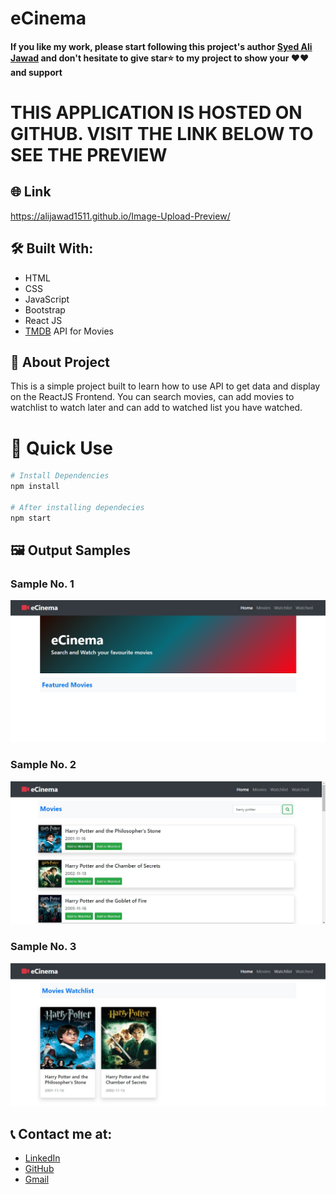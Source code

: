 # eCinema

#### If you like my work, please start following this project's author [Syed Ali Jawad](https://github.com/alijawad1511) and don't hesitate to give star⭐ to my project to show your ❤️❤️ and support

# THIS APPLICATION IS HOSTED ON GITHUB. VISIT THE LINK BELOW TO SEE THE PREVIEW

## 🌐 Link
https://alijawad1511.github.io/Image-Upload-Preview/

## 🛠️ Built With:
- HTML
- CSS
- JavaScript
- Bootstrap
- React JS
- [TMDB](https://themoviedb.org) API for Movies

## 📝 About Project
This is a simple project built to learn how to use API to get data and display on the ReactJS Frontend.
You can search movies, can add movies to watchlist to watch later and can add to watched list you have watched.

# 📝 Quick Use

```bash
# Install Dependencies
npm install

# After installing dependecies
npm start
```

## 🖼️ Output Samples
### Sample No. 1
<img src="https://github.com/alijawad1511/eCinema-REACTJS/blob/master/src/images/sample3.jpg" width="800" />

### Sample No. 2
<img src="https://github.com/alijawad1511/eCinema-REACTJS/blob/master/src/images/sample1.jpg" width="800" />

### Sample No. 3
<img src="https://github.com/alijawad1511/eCinema-REACTJS/blob/master/src/images/sample2.jpg" width="800" />

## 📞 Contact me at:
- [LinkedIn](https://www.linkedin.com/in/alijawad1511)
- [GitHub](https://github.com/alijawad1511)
- [Gmail](mailto:jawad.bukhari1511@gmail.com)
